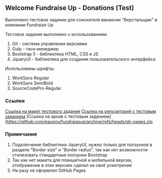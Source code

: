 ## Welcome Fundraise Up - Donations (Test)

Выполнено тестовое задание для соискателя вакансии "Верстальщик" в компании Fundraise Up

Тестовое задание выполнено с использованием:  
1) Git - система управления версиями 
2) Gulp - таск-менеджер 
3) Bootstrap 5 - библиотека HTML, CSS и JS 
4) JqueryUI - библиотека для создания пользовательского интерфейса 

Использованы шрифты:  
1) WorkSans Regular 
2) WorkSans SemiBold 
3) SourceCodePro-Regular 

### Ссылки

[Ссылка на макет тестового задания](https://www.figma.com/file/hR3z385Eqg5vpGd1qaWCur/Frontend-Test?node-id=0%3A1) 
[Ссылка на репозиторий с тестовым заданием](https://github.com/eaupov/fundraiseup) 
[Ссылка на архив с тестовым заданием](https://github.com/eaupov/fundraiseup/archive/refs/heads/gh-pages.zip


### Примечания

1) Подключение библиотеки JqueryUI, нужно только для ползунков в разделе "Border size" и "Border radius", так как нет возможности стилизовать стандартные ползунки Bootstrap 
2) Так как нет макета для планшетной и мобильной версии, отображение в этих версиях сделал на своё усмотрение 
3) Ни разу не оформлял GitHub Pages